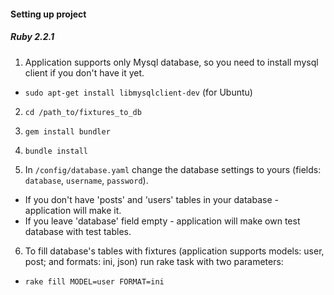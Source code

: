 #### Setting up project
##### Ruby 2.2.1

1. Application supports only Mysql database, so you need to install mysql client
if you don't have it yet.
  - `sudo apt-get install libmysqlclient-dev`  (for Ubuntu)

2. `cd /path_to/fixtures_to_db`

3. `gem install bundler`

4. `bundle install`

5. In `/config/database.yaml` change the database settings to yours (fields: `database`, `username`, `password`).
  - If you don't have 'posts' and 'users' tables in your database - application will make it.
  - If you leave 'database' field empty - application will make own test database with test tables.

6. To fill database's tables with fixtures (application supports models: user, post; and formats: ini, json)
run rake task with two parameters:
  - `rake fill MODEL=user FORMAT=ini`
